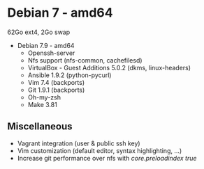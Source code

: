 # Debian 7 - amd64 #

62Go ext4, 2Go swap

 * Debian 7.9 - amd64
   * Openssh-server
   * Nfs support (nfs-common, cachefilesd)
   * VirtualBox - Guest Additions 5.0.2 (dkms, linux-headers)
   * Ansible 1.9.2 (python-pycurl)
   * Vim 7.4 (backports)
   * Git 1.9.1 (backports)
   * Oh-my-zsh
   * Make 3.81

## Miscellaneous ##

 * Vagrant integration (user & public ssh key)
 * Vim customization (default editor, syntax highlighting, ...)
 * Increase git performance over nfs with *core.preloadindex true*
